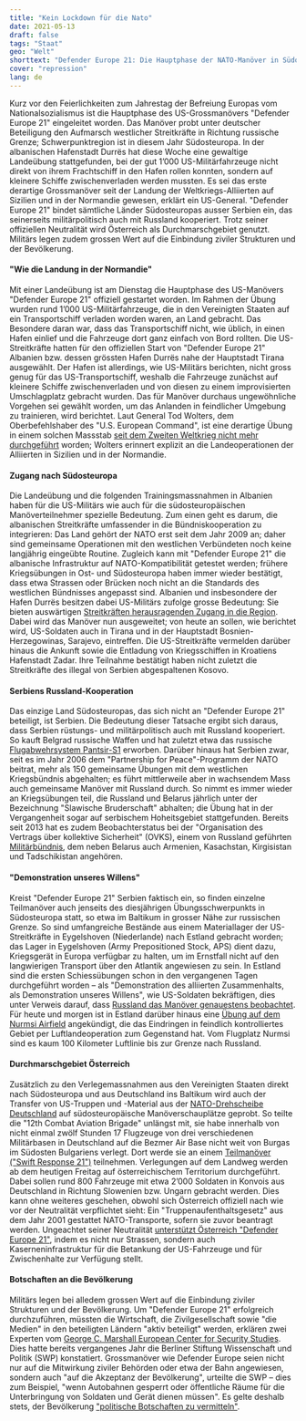 ```yaml
---
title: "Kein Lockdown für die Nato"
date: 2021-05-13
draft: false
tags: "Staat"
geo: "Welt"
shorttext: "Defender Europe 21: Die Hauptphase der NATO-Manöver in Südosteuropa und im Baltikum hat begonnen."
cover: "repression"
lang: de
---
```


Kurz vor den Feierlichkeiten zum Jahrestag der Befreiung Europas vom Nationalsozialismus ist die Hauptphase des US-Grossmanövers "Defender Europe 21" eingeleitet worden. Das Manöver probt unter deutscher Beteiligung den Aufmarsch westlicher Streitkräfte in Richtung russische Grenze; Schwerpunktregion ist in diesem Jahr Südosteuropa. In der albanischen Hafenstadt Durrës hat diese Woche eine gewaltige Landeübung stattgefunden, bei der gut 1’000 US-Militärfahrzeuge nicht direkt von ihrem Frachtschiff in den Hafen rollen konnten, sondern auf kleinere Schiffe zwischenverladen werden mussten. Es sei das erste derartige Grossmanöver seit der Landung der Weltkriegs-Alliierten auf Sizilien und in der Normandie gewesen, erklärt ein US-General. "Defender Europe 21" bindet sämtliche Länder Südosteuropas ausser Serbien ein, das seinerseits militärpolitisch auch mit Russland kooperiert. Trotz seiner offiziellen Neutralität wird Österreich als Durchmarschgebiet genutzt. Militärs legen zudem grossen Wert auf die Einbindung ziviler Strukturen und der Bevölkerung.

#### "Wie die Landung in der Normandie"

Mit einer Landeübung ist am Dienstag die Hauptphase des US-Manövers "Defender Europe 21" offiziell gestartet worden. Im Rahmen der Übung wurden rund 1’000 US-Militärfahrzeuge, die in den Vereinigten Staaten auf ein Transportschiff verladen worden waren, an Land gebracht. Das Besondere daran war, dass das Transportschiff nicht, wie üblich, in einen Hafen einlief und die Fahrzeuge dort ganz einfach von Bord rollten. Die US-Streitkräfte hatten für den offiziellen Start von "Defender Europe 21" Albanien bzw. dessen grössten Hafen Durrës nahe der Hauptstadt Tirana ausgewählt. Der Hafen ist allerdings, wie US-Militärs berichten, nicht gross genug für das US-Transportschiff, weshalb die Fahrzeuge zunächst auf kleinere Schiffe zwischenverladen und von diesen zu einem improvisierten Umschlagplatz gebracht wurden. Das für Manöver durchaus ungewöhnliche Vorgehen sei gewählt worden, um das Anlanden in feindlicher Umgebung zu trainieren, wird berichtet. Laut General Tod Wolters, dem Oberbefehlshaber des "U.S. European Command", ist eine derartige Übung in einem solchen Massstab [seit dem Zweiten Weltkrieg nicht mehr durchgeführt](https://www.faz.net/aktuell/politik/ausland/nato-staaten-beginnen-grossmanoever-am-balkan-17325126.html "Ein Manöver, das an den Zweiten Weltkrieg erinnert") worden; Wolters erinnert explizit an die Landeoperationen der Alliierten in Sizilien und in der Normandie.

#### Zugang nach Südosteuropa

Die Landeübung und die folgenden Trainingsmassnahmen in Albanien haben für die US-Militärs wie auch für die südosteuropäischen Manöverteilnehmer spezielle Bedeutung. Zum einen geht es darum, die albanischen Streitkräfte umfassender in die Bündniskooperation zu integrieren: Das Land gehört der NATO erst seit dem Jahr 2009 an; daher sind gemeinsame Operationen mit den westlichen Verbündeten noch keine langjährig eingeübte Routine. Zugleich kann mit "Defender Europe 21" die albanische Infrastruktur auf NATO-Kompatibilität getestet werden; frühere Kriegsübungen in Ost- und Südosteuropa haben immer wieder bestätigt, dass etwa Strassen oder Brücken noch nicht an die Standards des westlichen Bündnisses angepasst sind. Albanien und insbesondere der Hafen Durrës besitzen dabei US-Militärs zufolge grosse Bedeutung: Sie bieten auswärtigen [Streitkräften herausragenden Zugang in die Region](https://www.dvidshub.net/video/787260/defender-europe-21 "DEFENDER-Europe 21"). Dabei wird das Manöver nun ausgeweitet; von heute an sollen, wie berichtet wird, US-Soldaten auch in Tirana und in der Hauptstadt Bosnien-Herzegowinas, Sarajevo, eintreffen. Die US-Streitkräfte vermelden darüber hinaus die Ankunft sowie die Entladung von Kriegsschiffen in Kroatiens Hafenstadt Zadar. Ihre Teilnahme bestätigt haben nicht zuletzt die Streitkräfte des illegal von Serbien abgespaltenen Kosovo.

#### Serbiens Russland-Kooperation

Das einzige Land Südosteuropas, das sich nicht an "Defender Europe 21" beteiligt, ist Serbien. Die Bedeutung dieser Tatsache ergibt sich daraus, dass Serbien rüstungs- und militärpolitisch auch mit Russland kooperiert. So kauft Belgrad russische Waffen und hat zuletzt etwa das russische [Flugabwehrsystem Pantsir-S1](https://tass.com/world/1123127 "Russian Pantsyr-S1 systems arrive in Serbia - defense minister") erworben. Darüber hinaus hat Serbien zwar, seit es im Jahr 2006 dem "Partnership for Peace"-Programm der NATO beitrat, mehr als 150 gemeinsame Übungen mit dem westlichen Kriegsbündnis abgehalten; es führt mittlerweile aber in wachsendem Mass auch gemeinsame Manöver mit Russland durch. So nimmt es immer wieder an Kriegsübungen teil, die Russland und Belarus jährlich unter der Bezeichnung "Slawische Bruderschaft" abhalten; die Übung hat in der Vergangenheit sogar auf serbischem Hoheitsgebiet stattgefunden. Bereits seit 2013 hat es zudem Beobachterstatus bei der "Organisation des Vertrags über kollektive Sicherheit" (OVKS), einem von Russland geführten [Militärbündnis](https://balkaninsight.com/2019/06/13/serbia-to-host-slavic-brotherhood-military-exercise/ "Serbia to Host Slavic Brotherhood Military Exercise"), dem neben Belarus auch Armenien, Kasachstan, Kirgisistan und Tadschikistan angehören.

#### "Demonstration unseres Willens"

Kreist "Defender Europe 21" Serbien faktisch ein, so finden einzelne Teilmanöver auch jenseits des diesjährigen Übungsschwerpunkts in Südosteuropa statt, so etwa im Baltikum in grosser Nähe zur russischen Grenze. So sind umfangreiche Bestände aus einem Materiallager der US-Streitkräfte in Eygelshoven (Niederlande) nach Estland gebracht worden; das Lager in Eygelshoven (Army Prepositioned Stock, APS) dient dazu, Kriegsgerät in Europa verfügbar zu halten, um im Ernstfall nicht auf den langwierigen Transport über den Atlantik angewiesen zu sein. In Estland sind die ersten Schiessübungen schon in den vergangenen Tagen durchgeführt worden – als "Demonstration des alliierten Zusammenhalts, als Demonstration unseres Willens", wie US-Soldaten bekräftigen, dies unter Verweis darauf, dass [Russland das Manöver genauestens beobachtet](https://www.armytimes.com/news/your-army/2021/04/29/us-army-led-nato-military-exercises-launched-in-albania/ "US Army-led NATO military exercises launched in Albania"). Für heute und morgen ist in Estland darüber hinaus eine [Übung auf dem Nurmsi Airfield](https://ee.usembassy.gov/DEFENDER-Europe-21/ "DEFENDER-Europe 21 in Estonia") angekündigt, die das Eindringen in feindlich kontrolliertes Gebiet per Luftlandeoperation zum Gegenstand hat. Vom Flugplatz Nurmsi sind es kaum 100 Kilometer Luftlinie bis zur Grenze nach Russland.

#### Durchmarschgebiet Österreich

Zusätzlich zu den Verlegemassnahmen aus den Vereinigten Staaten direkt nach Südosteuropa und aus Deutschland ins Baltikum wird auch der Transfer von US-Truppen und -Material aus der [NATO-Drehscheibe Deutschland](https://www.german-foreign-policy.com/news/detail/8141/ "Testmobilmachung gen Osten") auf südosteuropäische Manöverschauplätze geprobt. So teilte die "12th Combat Aviation Brigade" unlängst mit, sie habe innerhalb von nicht einmal zwölf Stunden 17 Flugzeuge von drei verschiedenen Militärbasen in Deutschland auf die Bezmer Air Base nicht weit von Burgas im Südosten Bulgariens verlegt. Dort werde sie an einem [Teilmanöver ("Swift Response 21")](https://www.army.mil/article/245997/germany_to_bulgaria_in_12_hours_12th_cab_arrives_for_swift_response_21 "Germany to Bulgaria in 12 hours: 12th CAB arrives for Swift Response 21") teilnehmen. Verlegungen auf dem Landweg werden ab dem heutigen Freitag auf österreichischem Territorium durchgeführt. Dabei sollen rund 800 Fahrzeuge mit etwa 2’000 Soldaten in Konvois aus Deutschland in Richtung Slowenien bzw. Ungarn gebracht werden. Dies kann ohne weiteres geschehen, obwohl sich Österreich offiziell nach wie vor der Neutralität verpflichtet sieht: Ein "Truppenaufenthaltsgesetz" aus dem Jahr 2001 gestattet NATO-Transporte, sofern sie zuvor beantragt werden. Ungeachtet seiner Neutralität [unterstützt Österreich "Defender Europe 21"](https://www.wienerzeitung.at/nachrichten/politik/europa/2101243-Oesterreich-genehmigt-Truppentransport-fuer-US-Grossmanoever.html "Österreich genehmigt Truppentransport für US-Großmanöver"), indem es nicht nur Strassen, sondern auch Kaserneninfrastruktur für die Betankung der US-Fahrzeuge und für Zwischenhalte zur Verfügung stellt.

#### Botschaften an die Bevölkerung

Militärs legen bei alledem grossen Wert auf die Einbindung ziviler Strukturen und der Bevölkerung. Um "Defender Europe 21" erfolgreich durchzuführen, müssten die Wirtschaft, die Zivilgesellschaft sowie "die Medien" in den beteiligten Ländern "aktiv beteiligt" werden, erklären zwei Experten vom [George C. Marshall European Center for Security Studies](https://laptrinhx.com/defender-europe-21-a-historic-milestone-for-the-western-balkans-296292664/ "Defender Europe 21: A Historic Milestone for the Western Balkans"). Dies hatte bereits vergangenes Jahr die Berliner Stiftung Wissenschaft und Politik (SWP) konstatiert. Grossmanöver wie Defender Europe seien nicht nur auf die Mitwirkung ziviler Behörden oder etwa der Bahn angewiesen, sondern auch "auf die Akzeptanz der Bevölkerung", urteilte die SWP – dies zum Beispiel, "wenn Autobahnen gesperrt oder öffentliche Räume für die Unterbringung von Soldaten und Gerät dienen müssen". Es gelte deshalb stets, der Bevölkerung ["politische Botschaften zu vermitteln"](https://www.swp-berlin.org/publikation/verteidigung-nach-corona-die-uebung-defender-europe-20-muss-nachgeholt-werden/ "Verteidigung nach Corona: Die Übung DEFENDER-Europe 20 muss nachgeholt werden").
